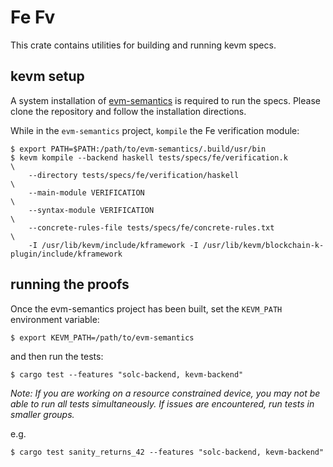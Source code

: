# Fe Fv

This crate contains utilities for building and running kevm specs.

## kevm setup

A system installation of [evm-semantics](https://github.com/fe-lang/evm-semantics) is required to run the specs. Please clone the repository and follow the installation directions.

While in the `evm-semantics` project, `kompile` the Fe verification module:

```commandline
$ export PATH=$PATH:/path/to/evm-semantics/.build/usr/bin
$ kevm kompile --backend haskell tests/specs/fe/verification.k                                  \
    --directory tests/specs/fe/verification/haskell                                             \
    --main-module VERIFICATION                                                                  \
    --syntax-module VERIFICATION                                                                \
    --concrete-rules-file tests/specs/fe/concrete-rules.txt                                     \
    -I /usr/lib/kevm/include/kframework -I /usr/lib/kevm/blockchain-k-plugin/include/kframework
```

## running the proofs

Once the evm-semantics project has been built, set the `KEVM_PATH` environment variable:

```commandline
$ export KEVM_PATH=/path/to/evm-semantics
```

and then run the tests: 

```commandline
$ cargo test --features "solc-backend, kevm-backend"
```

*Note: If you are working on a resource constrained device, you may not be able to run all tests simultaneously. If issues are encountered, run tests in smaller groups.*

e.g.

```commandline
$ cargo test sanity_returns_42 --features "solc-backend, kevm-backend"
```
